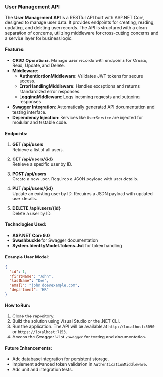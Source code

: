 ### User Management API

The **User Management API** is a RESTful API built with ASP.NET Core, designed to manage user data. It provides endpoints for creating, reading, updating, and deleting user records. The API is structured with a clean separation of concerns, utilizing middleware for cross-cutting concerns and a service layer for business logic.

#### Features:
- **CRUD Operations**: Manage user records with endpoints for Create, Read, Update, and Delete.
- **Middleware**:
  - **AuthenticationMiddleware**: Validates JWT tokens for secure access.
  - **ErrorHandlingMiddleware**: Handles exceptions and returns standardized error responses.
  - **LoggingMiddleware**: Logs incoming requests and outgoing responses.
- **Swagger Integration**: Automatically generated API documentation and testing interface.
- **Dependency Injection**: Services like `UserService` are injected for modular and testable code.

#### Endpoints:
1. **GET /api/users**  
   Retrieve a list of all users.

2. **GET /api/users/{id}**  
   Retrieve a specific user by ID.

3. **POST /api/users**  
   Create a new user. Requires a JSON payload with user details.

4. **PUT /api/users/{id}**  
   Update an existing user by ID. Requires a JSON payload with updated user details.

5. **DELETE /api/users/{id}**  
   Delete a user by ID.

#### Technologies Used:
- **ASP.NET Core 9.0**
- **Swashbuckle** for Swagger documentation
- **System.IdentityModel.Tokens.Jwt** for token handling

#### Example User Model:
```json
{
  "id": 1,
  "firstName": "John",
  "lastName": "Doe",
  "email": "john.doe@example.com",
  "department": "HR"
}
```

#### How to Run:
1. Clone the repository.
2. Build the solution using Visual Studio or the .NET CLI.
3. Run the application. The API will be available at `http://localhost:5090` or `https://localhost:7153`.
4. Access the Swagger UI at `/swagger` for testing and documentation.

#### Future Enhancements:
- Add database integration for persistent storage.
- Implement advanced token validation in `AuthenticationMiddleware`.
- Add unit and integration tests.
